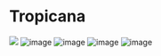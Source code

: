 # Tropicana
![](https://komarev.com/ghpvc/?username=cherryfiizz)
![image](https://github.com/user-attachments/assets/56c4882a-b745-488e-b1c8-956b58e93784) ![image](https://github.com/user-attachments/assets/9bb1c8ae-26db-4b9f-8a52-c9590d4869c2)
![image](https://github.com/user-attachments/assets/76265723-f022-4fcb-9e63-7e397e9a2c64) ![image](https://github.com/user-attachments/assets/5cc00f91-1f33-484b-b324-3101d4701d66)

